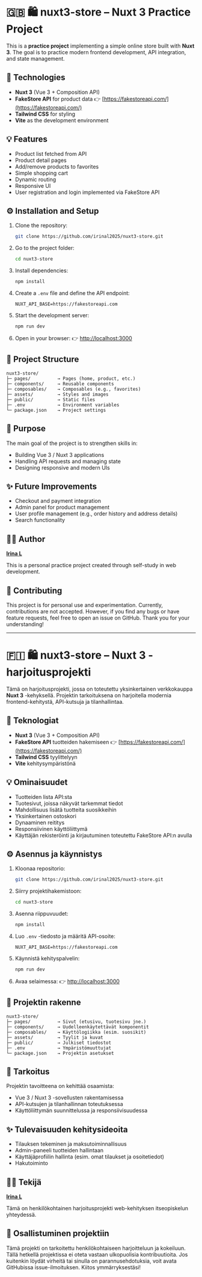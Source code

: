 # 🇬🇧 🛍️ nuxt3-store – Nuxt 3 Practice Project

This is a **practice project** implementing a simple online store built with **Nuxt 3**.
The goal is to practice modern frontend development, API integration, and state management.

## 🚀 Technologies

* **Nuxt 3** (Vue 3 + Composition API)
* **FakeStore API** for product data
  👉 [https://fakestoreapi.com/](https://fakestoreapi.com/)
* **Tailwind CSS** for styling
* **Vite** as the development environment

## 💡 Features

* Product list fetched from API
* Product detail pages
* Add/remove products to favorites
* Simple shopping cart
* Dynamic routing
* Responsive UI
* User registration and login implemented via FakeStore API

## ⚙️ Installation and Setup

1. Clone the repository:

   ```bash
   git clone https://github.com/irinal2025/nuxt3-store.git
   ```

2. Go to the project folder:

   ```bash
   cd nuxt3-store
   ```

3. Install dependencies:

   ```bash
   npm install
   ```

4. Create a `.env` file and define the API endpoint:

   ```
   NUXT_API_BASE=https://fakestoreapi.com
   ```

5. Start the development server:

   ```bash
   npm run dev
   ```

6. Open in your browser:
   👉 [http://localhost:3000](http://localhost:3000)

## 📂 Project Structure

```
nuxt3-store/
├─ pages/          → Pages (home, product, etc.)
├─ components/     → Reusable components
├─ composables/    → Composables (e.g., favorites)
├─ assets/         → Styles and images
├─ public/         → Static files
├─ .env            → Environment variables
└─ package.json    → Project settings
```

## 🧠 Purpose

The main goal of the project is to strengthen skills in:

* Building Vue 3 / Nuxt 3 applications
* Handling API requests and managing state
* Designing responsive and modern UIs

## ✨ Future Improvements

* Checkout and payment integration
* Admin panel for product management
* User profile management (e.g., order history and address details)
* Search functionality

## 👨‍💻 Author

**[Irina L](https://github.com/irinal2025)**

This is a personal practice project created through self-study in web development.

## 🧩 Contributing  

This project is for personal use and experimentation. Currently, contributions are not accepted. However, if you find any bugs or have feature requests, feel free to open an issue on GitHub. Thank you for your understanding!

---

 # 🇫🇮 🛍️ nuxt3-store – Nuxt 3 -harjoitusprojekti

Tämä on harjoitusprojekti, jossa on toteutettu yksinkertainen verkkokauppa **Nuxt 3** -kehyksellä.
Projektin tarkoituksena on harjoitella modernia frontend-kehitystä, API-kutsuja ja tilanhallintaa.

## 🚀 Teknologiat

* **Nuxt 3** (Vue 3 + Composition API)
* **FakeStore API** tuotteiden hakemiseen
  👉 [https://fakestoreapi.com/](https://fakestoreapi.com/)
* **Tailwind CSS** tyylittelyyn
* **Vite** kehitysympäristönä

## 💡 Ominaisuudet

* Tuotteiden lista API:sta
* Tuotesivut, joissa näkyvät tarkemmat tiedot
* Mahdollisuus lisätä tuotteita suosikkeihin
* Yksinkertainen ostoskori
* Dynaaminen reititys
* Responsiivinen käyttöliittymä
* Käyttäjän rekisteröinti ja kirjautuminen toteutettu FakeStore API:n avulla

## ⚙️ Asennus ja käynnistys

1. Kloonaa repositorio:

   ```bash
   git clone https://github.com/irinal2025/nuxt3-store.git
   ```

2. Siirry projektihakemistoon:

   ```bash
   cd nuxt3-store
   ```

3. Asenna riippuvuudet:

   ```bash
   npm install
   ```

4. Luo `.env` -tiedosto ja määritä API-osoite:

   ```
   NUXT_API_BASE=https://fakestoreapi.com
   ```

5. Käynnistä kehityspalvelin:

   ```bash
   npm run dev
   ```

6. Avaa selaimessa:
   👉 [http://localhost:3000](http://localhost:3000)

## 📂 Projektin rakenne

```
nuxt3-store/
├─ pages/          → Sivut (etusivu, tuotesivu jne.)
├─ components/     → Uudelleenkäytettävät komponentit
├─ composables/    → Käyttölogiikka (esim. suosikit)
├─ assets/         → Tyylit ja kuvat
├─ public/         → Julkiset tiedostot
├─ .env            → Ympäristömuuttujat
└─ package.json    → Projektin asetukset
```

## 🧠 Tarkoitus

Projektin tavoitteena on kehittää osaamista:

* Vue 3 / Nuxt 3 -sovellusten rakentamisessa
* API-kutsujen ja tilanhallinnan toteutuksessa
* Käyttöliittymän suunnittelussa ja responsiivisuudessa

## ✨ Tulevaisuuden kehitysideoita

* Tilauksen tekeminen ja maksutoiminnallisuus
* Admin-paneeli tuotteiden hallintaan
* Käyttäjäprofiilin hallinta (esim. omat tilaukset ja osoitetiedot)
* Hakutoiminto

## 👨‍💻 Tekijä

**[Irina L](https://github.com/irinal2025)**

Tämä on henkilökohtainen harjoitusprojekti web-kehityksen itseopiskelun yhteydessä.

## 🧩 Osallistuminen projektiin

Tämä projekti on tarkoitettu henkilökohtaiseen harjoitteluun ja kokeiluun. Tällä hetkellä projektissa ei oteta vastaan ulkopuolisia kontribuutioita. Jos kuitenkin löydät virheitä tai sinulla on parannusehdotuksia, voit avata GitHubissa issue-ilmoituksen. Kiitos ymmärryksestäsi!

